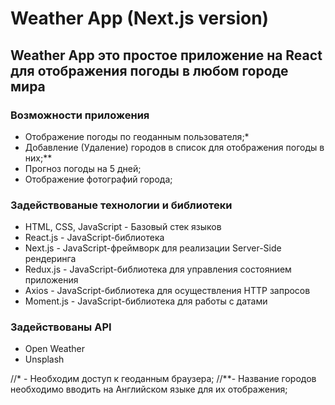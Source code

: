 # Weather App (Next.js version)

## Weather App это простое приложение на React для отображения погоды в любом городе мира

### Возможности приложения
<ul>
    <li>Отображение погоды по геоданным пользователя;*</li>
	<li>Добавление (Удаление) городов в список для отображения погоды в них;**</li>
	<li>Прогноз погоды на 5 дней;</li>
	<li>Отображение фотографий города;</li>
</ul>

### Задействованые технологии и библиотеки
<ul>
    <li>HTML, CSS, JavaScript - Базовый стек языков</li>
	<li>React.js - JavaScript-библиотека</li>
	<li>Next.js - JavaScript-фреймворк для реализации Server-Side рендеринга</li>
	<li>Redux.js - JavaScript-библиотека для управления состоянием приложения</li>
    <li>Axios - JavaScript-библиотека для осуществления HTTP запросов</li>
	<li>Moment.js - JavaScript-библиотека для работы с датами</li>
</ul>

### Задействованы API
<ul>
    <li>Open Weather <a href="https://openweathermap.org/"></a></li>
    <li>Unsplash <a href="https://unsplash.com/"></a></li>
</ul>

//* - Необходим доступ к геоданным браузера;
//**- Название городов необходимо вводить на Английском языке для их отображения;